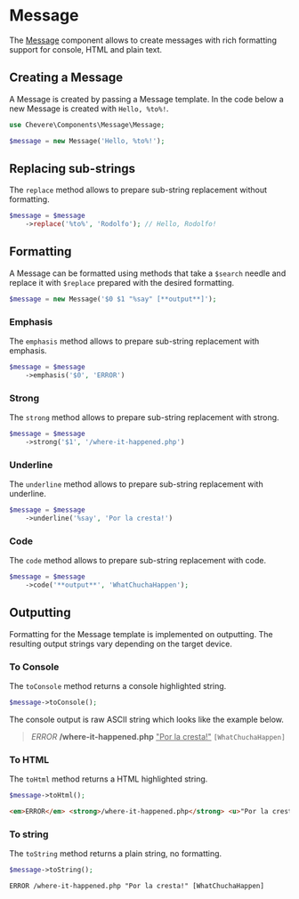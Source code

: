 # Message

The [Message](../reference/Chevere/Components/Message/Message.md) component allows to create messages with rich formatting support for console, HTML and plain text.

## Creating a Message

A Message is created by passing a Message template. In the code below a new Message is created with `Hello, %to%!`.

```php
use Chevere\Components\Message\Message;

$message = new Message('Hello, %to%!');
```

## Replacing sub-strings

The `replace` method allows to prepare sub-string replacement without formatting.

```php
$message = $message
    ->replace('%to%', 'Rodolfo'); // Hello, Rodolfo!
```

## Formatting

A Message can be formatted using methods that take a `$search` needle and replace it with `$replace` prepared with the desired formatting.

```php
$message = new Message('$0 $1 "%say" [**output**]');
```

### Emphasis

The `emphasis` method allows to prepare sub-string replacement with emphasis.

```php
$message = $message
    ->emphasis('$0', 'ERROR')
```

### Strong

The `strong` method allows to prepare sub-string replacement with strong.

```php
$message = $message
    ->strong('$1', '/where-it-happened.php')
```

### Underline

The `underline` method allows to prepare sub-string replacement with underline.

```php
$message = $message
    ->underline('%say', 'Por la cresta!')
```

### Code

The `code` method allows to prepare sub-string replacement with code.

```php
$message = $message
    ->code('**output**', 'WhatChuchaHappen');
```

## Outputting

Formatting for the Message template is implemented on outputting. The resulting output strings vary depending on the target device.

### To Console

The `toConsole` method returns a console highlighted string.

```php
$message->toConsole();
```

The console output is raw ASCII string which looks like the example below.

> <em>ERROR</em> <strong>/where-it-happened.php</strong> <u>"Por la cresta!"</u> <code>[WhatChuchaHappen]</code>

### To HTML

The `toHtml` method returns a HTML highlighted string.

```php
$message->toHtml();
```

```html
<em>ERROR</em> <strong>/where-it-happened.php</strong> <u>"Por la cresta!"</u> <code>[WhatChuchaHappen]</code>
```

### To string

The `toString` method returns a plain string, no formatting.

```php
$message->toString();
```

```txt
ERROR /where-it-happened.php "Por la cresta!" [WhatChuchaHappen]
```
